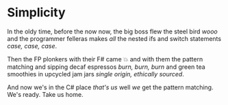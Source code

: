 Simplicity
==========

In the oldy time, before the now now, the big boss flew the steel bird *wooo* and the programmer felleras makes _all_ the nested ifs and switch statements *case, case, case*.

Then the FP plonkers with their F# came :boom: and with them the pattern matching and sipping decaf espressos *burn, burn, burn* and green tea smoothies in upcycled jam jars *single origin, ethically sourced*.

And now we's in the C# place *that's us* well _we_ get the pattern matching. We's ready. Take us home.




